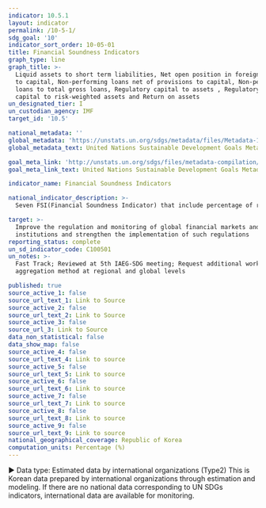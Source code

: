 ```yaml
---
indicator: 10.5.1
layout: indicator
permalink: /10-5-1/
sdg_goal: '10'
indicator_sort_order: 10-05-01
title: Financial Soundness Indicators
graph_type: line
graph_title: >-
  Liquid assets to short term liabilities, Net open position in foreign exchange
  to capital, Non-performing loans net of provisions to capital, Non-performing
  loans to total gross loans, Regulatory capital to assets , Regulatory Tier 1
  capital to risk-weighted assets and Return on assets
un_designated_tier: I
un_custodian_agency: IMF
target_id: '10.5'

national_metadata: ''
global_metadata: 'https://unstats.un.org/sdgs/metadata/files/Metadata-10-05-01.pdf'
global_metadata_text: United Nations Sustainable Development Goals Metadata (pdf 564kB)

goal_meta_link: 'http://unstats.un.org/sdgs/files/metadata-compilation/Metadata-Goal-10.pdf'
goal_meta_link_text: United Nations Sustainable Development Goals Metadata (pdf 564kB)

indicator_name: Financial Soundness Indicators

national_indicator_description: >-
  Seven FSI(Financial Soundness Indicator) that include percentage of regulatory Tier1 capital to assets, percentage of regulatory Tier 1 capital to risk- weighted assets, percentage of nonperforming loans net of provisions to capital, percentage of nonperforming loans to total gross loans, percentage of return on assets, percentage of liquid assets to short-term liabilities, percentage of net open position in foreign exchange to capital 

target: >-
  Improve the regulation and monitoring of global financial markets and
  institutions and strengthen the implementation of such regulations
reporting_status: complete
un_sd_indicator_code: C100501
un_notes: >-
  Fast Track; Reviewed at 5th IAEG-SDG meeting; Request additional work on
  aggregation method at regional and global levels

published: true
source_active_1: false
source_url_text_1: Link to Source
source_active_2: false
source_url_text_2: Link to Source
source_active_3: false
source_url_3: Link to Source
data_non_statistical: false
data_show_map: false
source_active_4: false
source_url_text_4: Link to source
source_active_5: false
source_url_text_5: Link to source
source_active_6: false
source_url_text_6: Link to source
source_active_7: false
source_url_text_7: Link to source
source_active_8: false
source_url_text_8: Link to source
source_active_9: false
source_url_text_9: Link to source
national_geographical_coverage: Republic of Korea
computation_units: Percentage (%)
---
```

▶ Data type: Estimated data by international organizations (Type2) This is Korean data prepared by international organizations through estimation and modeling. If there are no national data corresponding to UN SDGs indicators, international data are available for monitoring.
